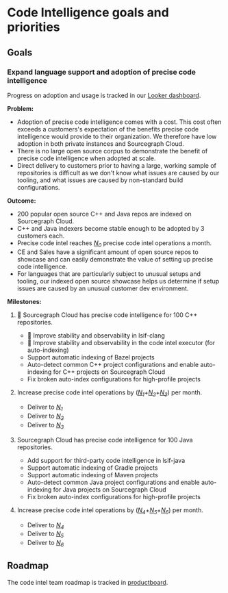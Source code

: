 # Code Intelligence goals and priorities

## Goals

### Expand language support and adoption of precise code intelligence

Progress on adoption and usage is tracked in our [Looker dashboard](https://sourcegraph.looker.com/dashboards/131).

**Problem:**

- Adoption of precise code intelligence comes with a cost. This cost often exceeds a customers's expectation of the benefits precise code intelligence would provide to their organization. We therefore have low adoption in both private instances and Sourcegraph Cloud.
- There is no large open source corpus to demonstrate the benefit of precise code intelligence when adopted at scale.
- Direct delivery to customers prior to having a large, working sample of repositories is difficult as we don't know what issues are caused by our tooling, and what issues are caused by non-standard build configurations.

**Outcome:**

- 200 popular open source C++ and Java repos are indexed on Sourcegraph Cloud.
- C++ and Java indexers become stable enough to be adopted by 3 customers each.
- Precise code intel reaches [*N<sub>0</sub>*][N0] precise code intel operations a month.
- CE and Sales have a significant amount of open source repos to showcase and can easily demonstrate the value of setting up precise code intelligence.
- For languages that are particularly subject to unusual setups and tooling, our indexed open source showcase helps us determine if setup issues are caused by an unusual customer dev environment.

**Milestones:**

1. 🔄 Sourcegraph Cloud has precise code intelligence for 100 C++ repositories.
    - 🔄 Improve stability and observability in lsif-clang
    - 🔄 Improve stability and observability in the code intel executor (for auto-indexing)
    - Support automatic indexing of Bazel projects
    - Auto-detect common C++ project configurations and enable auto-indexing for C++ projects on Sourcegraph Cloud
    - Fix broken auto-index configurations for high-profile projects

1. Increase precise code intel operations by ([*N<sub>1</sub>*][N1]+[*N<sub>2</sub>*][N2]+[*N<sub>3</sub>*][N3]) per month.
    - Deliver to [*N<sub>1</sub>*][N1]
    - Deliver to [*N<sub>2</sub>*][N2]
    - Deliver to [*N<sub>3</sub>*][N3]

1. Sourcegraph Cloud has precise code intelligence for 100 Java repositories.
    - Add support for third-party code intelligence in lsif-java
    - Support automatic indexing of Gradle projects
    - Support automatic indexing of Maven projects
    - Auto-detect common Java project configurations and enable auto-indexing for Java projects on Sourcegraph Cloud
    - Fix broken auto-index configurations for high-profile projects

1. Increase precise code intel operations by ([*N<sub>4</sub>*][N4]+[*N<sub>5</sub>*][N5]+[*N<sub>6</sub>*][N6]) per month.
    - Deliver to [*N<sub>4</sub>*][N4]
    - Deliver to [*N<sub>5</sub>*][N5]
    - Deliver to [*N<sub>6</sub>*][N6]

## Roadmap

The code intel team roadmap is tracked in [productboard](https://sourcegraph.productboard.com/feature-board/1825051-code-intel).

[N0]: https://docs.google.com/document/d/1T4KPRiRFVoAG2-yhokdxlKjozVflUOSH1k9X68PmrVs/edit#bookmark=id.63lmpljtve9f
[N1]: https://docs.google.com/document/d/1T4KPRiRFVoAG2-yhokdxlKjozVflUOSH1k9X68PmrVs/edit#bookmark=id.lgv97p81ib7i
[N2]: https://docs.google.com/document/d/1T4KPRiRFVoAG2-yhokdxlKjozVflUOSH1k9X68PmrVs/edit#bookmark=id.7vmkcs91o3z1
[N3]: https://docs.google.com/document/d/1T4KPRiRFVoAG2-yhokdxlKjozVflUOSH1k9X68PmrVs/edit#bookmark=id.77q74hyj1vt7
[N4]: https://docs.google.com/document/d/1T4KPRiRFVoAG2-yhokdxlKjozVflUOSH1k9X68PmrVs/edit#bookmark=id.dody7tmh0cys
[N5]: https://docs.google.com/document/d/1T4KPRiRFVoAG2-yhokdxlKjozVflUOSH1k9X68PmrVs/edit#bookmark=id.yaz1er2nj6qx
[N6]: https://docs.google.com/document/d/1T4KPRiRFVoAG2-yhokdxlKjozVflUOSH1k9X68PmrVs/edit#bookmark=id.vu3qkq4e0r70
